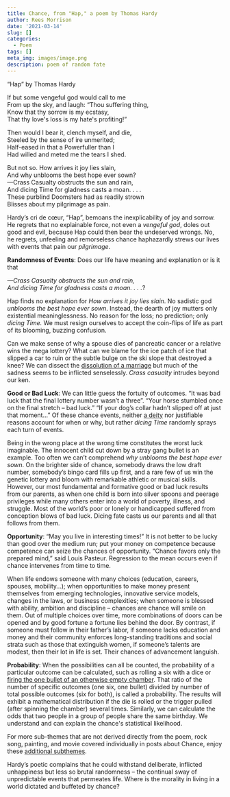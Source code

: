 ```yaml
---
title: Chance, from "Hap," a poem by Thomas Hardy
author: Rees Morrison
date: '2021-03-14'
slug: []
categories: 
  - Poem
tags: []
meta_img: images/image.png
description: poem of random fate
---
```


“Hap” by Thomas Hardy 

If but some vengeful god would call to me  
From up the sky, and laugh: “Thou suffering thing,  
Know that thy sorrow is my ecstasy,  
That thy love's loss is my hate's profiting!”   

Then would I bear it, clench myself, and die,  
Steeled by the sense of ire unmerited;  
Half-eased in that a Powerfuller than I  
Had willed and meted me the tears I shed.  

But not so.   How arrives it joy lies slain,  
And why unblooms the best hope ever sown?  
—Crass Casualty obstructs the sun and rain,  
And dicing Time for gladness casts a moan. . . .  
These purblind Doomsters had as readily strown  
Blisses about my pilgrimage as pain.  

Hardy’s cri de cœur, “Hap”, bemoans the inexplicability of joy and sorrow.  He regrets that no explainable force, not even a *vengeful god*, doles out good and evil, because Hap could then bear the undeserved wrongs.  No, he regrets, unfeeling and remorseless chance haphazardly strews our lives with events that pain our *pilgrimage*. 

**Randomness of Events**: Does our life have meaning and explanation or is it that

*—Crass Casualty obstructs the sun and rain,*  
*And dicing Time for gladness casts a moan. . . .*?    

Hap finds no explanation for *How arrives it joy lies slain*. No sadistic god *unblooms the best hope ever sown*.   Instead, the dearth of joy mutters only  existential meaninglessness.   No reason for the loss; no prediction; only *dicing Time.*  We must resign ourselves to accept the coin-flips of life as part of its blooming, buzzing confusion.

Can we make sense of why a spouse dies of pancreatic cancer or a relative wins the mega lottery?   What can we blame for the ice patch of ice that slipped a car to ruin or the subtle bulge on the ski slope that destroyed a knee?  We can dissect the [dissolution of a marriage](https://themesfromart.com/blog/2021-03-14-chancewinner/chancewinner/) but much of the sadness seems to be inflicted senselessly.  *Crass casualty* intrudes beyond our ken.

**Good or Bad Luck**:   We can little guess the fortuity of outcomes.  “It was bad luck that the final lottery number wasn’t a three”.  “Your horse stumbled once on the final stretch – bad luck.”  “If your dog’s collar hadn’t slipped off at just that moment...”  Of these chance events, neither [a deity](https://themesfromart.com/blog/2021-03-14-chancechurch/chancechurch/) nor justifiable reasons account for when or why, but rather *dicing Time* randomly sprays each turn of events.  

Being in the wrong place at the wrong time constitutes the worst luck imaginable.  The innocent child cut down by a stray gang bullet is an example.  Too often we can’t comprehend *why unblooms the best hope ever sown*.   On the brighter side of chance, somebody draws the low draft number, somebody’s bingo card fills up first, and a rare few of us win the genetic lottery and bloom with remarkable athletic or musical skills.  However, our most fundamental and formative good or bad luck results from our parents, as when one child is born into silver spoons and peerage privileges while many others enter into a world of poverty, illness, and struggle.  Most of the world’s poor or lonely or handicapped suffered from conception blows of bad luck. Dicing fate casts us our parents and all that follows from them.
 
**Opportunity**:  “May you live in interesting times!”  It is not better to be lucky than good over the medium run; put your money on competence because competence can seize the chances of opportunity.   “Chance favors only the prepared mind,” said Louis Pasteur.   Regression to the mean occurs even if chance intervenes from time to time.  

When life endows someone with many choices (education, careers, spouses, mobility…); when opportunities to make money present themselves from emerging technologies, innovative service models, changes in the laws, or business complexities; when someone is blessed with ability, ambition and discipline – chances are chance will smile on them.  Out of multiple choices over time, more combinations of doors can be opened and by good fortune a fortune lies behind the door.  By contrast, if someone must follow in their father’s labor, if someone lacks education and money and their community enforces long-standing traditions and social strata such as those that extinguish women, if someone’s talents are modest, then their lot in life is set.   Their chances of advancement languish.

**Probability**:  When the possibilities can all be counted, the probability of a particular outcome can be calculated, such as rolling a six with a dice or [firing the one bullet of an otherwise empty chamber](https://themesfromart.com/blog/2021-03-14-chancedeerhunter/chancedeer/).  That ratio of the number of specific outcomes (one six, one bullet) divided by number of total possible outcomes (six for both), is called a probability.   The results will exhibit a mathematical distribution if the die is rolled or the trigger pulled (after spinning the chamber) several times.  Similarly, we can calculate the odds that two people in a group of people share the same birthday.  We understand and can explain the chance's statistical likelihood.


For more sub-themes that are not derived directly from the poem, rock song, painting, and movie covered individually in posts about Chance, enjoy these [additional subthemes](https://themesfromart.com/blog/2021-03-14-chanceadditional/chanceaddl/).


Hardy’s poetic complains that he could withstand deliberate, inflicted unhappiness but less so brutal randomness – the continual sway of unpredictable events that permeates life.  Where is the morality in living in a world dictated and buffeted by chance? 
